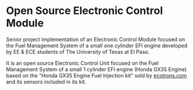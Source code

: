 # Open Source Electronic Control Module

Senior project implementation of an Electronic Control Module focused on the Fuel Management System of a small one cylinder EFI engine developed by EE & ECE students of The University of Texas at El Paso. 

It is an open source Electronic Control Unit focused on the Fuel Management System of a small 1 cylinder EFI engine (Honda GX35 Engine) based on the "Honda GX35 Engine Fuel Injection kit" sold by [ecotrons.com](https://www.ecotrons.com/small_engine_fuel_injection_kit/honda_gx35_engine_fuel_injection_kit/) and its sensors included in its kit.

